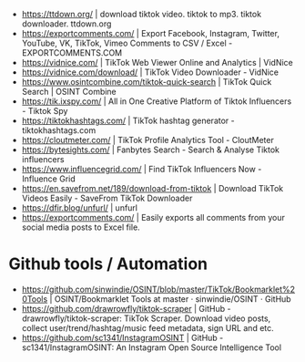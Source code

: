 - https://ttdown.org/ | download tiktok video. tiktok to mp3. tiktok downloader. ttdown.org
- https://exportcomments.com/ | Export Facebook, Instagram, Twitter, YouTube, VK, TikTok, Vimeo Comments to CSV / Excel - EXPORTCOMMENTS.COM
- https://vidnice.com/ | TikTok Web Viewer Online and Analytics | VidNice
- https://vidnice.com/download/ | TikTok Video Downloader - VidNice
- https://www.osintcombine.com/tiktok-quick-search | TikTok Quick Search | OSINT Combine
- https://tik.ixspy.com/ | All in One Creative Platform of Tiktok Influencers - Tiktok Spy
- https://tiktokhashtags.com/ | TikTok hashtag generator - tiktokhashtags.com
- https://cloutmeter.com/ | TikTok Profile Analytics Tool - CloutMeter
- https://bytesights.com/ | Fanbytes Search - Search & Analyse Tiktok influencers
- https://www.influencegrid.com/ | Find TikTok Influencers Now - Influence Grid
- https://en.savefrom.net/189/download-from-tiktok | Download TikTok Videos Easily - SaveFrom TikTok Downloader
- https://dfir.blog/unfurl/ | unfurl
- https://exportcomments.com/ | Easily exports all comments from your social media posts to Excel file.

# Github tools / Automation
- https://github.com/sinwindie/OSINT/blob/master/TikTok/Bookmarklet%20Tools | OSINT/Bookmarklet Tools at master · sinwindie/OSINT · GitHub
- https://github.com/drawrowfly/tiktok-scraper | GitHub - drawrowfly/tiktok-scraper: TikTok Scraper. Download video posts, collect user/trend/hashtag/music feed metadata, sign URL and etc.
- https://github.com/sc1341/InstagramOSINT | GitHub - sc1341/InstagramOSINT: An Instagram Open Source Intelligence Tool
